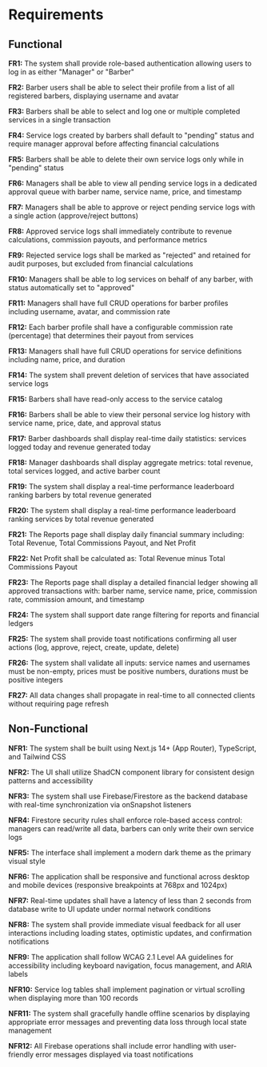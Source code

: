 # Requirements

## Functional

**FR1:** The system shall provide role-based authentication allowing users to log in as either "Manager" or "Barber"

**FR2:** Barber users shall be able to select their profile from a list of all registered barbers, displaying username and avatar

**FR3:** Barbers shall be able to select and log one or multiple completed services in a single transaction

**FR4:** Service logs created by barbers shall default to "pending" status and require manager approval before affecting financial calculations

**FR5:** Barbers shall be able to delete their own service logs only while in "pending" status

**FR6:** Managers shall be able to view all pending service logs in a dedicated approval queue with barber name, service name, price, and timestamp

**FR7:** Managers shall be able to approve or reject pending service logs with a single action (approve/reject buttons)

**FR8:** Approved service logs shall immediately contribute to revenue calculations, commission payouts, and performance metrics

**FR9:** Rejected service logs shall be marked as "rejected" and retained for audit purposes, but excluded from financial calculations

**FR10:** Managers shall be able to log services on behalf of any barber, with status automatically set to "approved"

**FR11:** Managers shall have full CRUD operations for barber profiles including username, avatar, and commission rate

**FR12:** Each barber profile shall have a configurable commission rate (percentage) that determines their payout from services

**FR13:** Managers shall have full CRUD operations for service definitions including name, price, and duration

**FR14:** The system shall prevent deletion of services that have associated service logs

**FR15:** Barbers shall have read-only access to the service catalog

**FR16:** Barbers shall be able to view their personal service log history with service name, price, date, and approval status

**FR17:** Barber dashboards shall display real-time daily statistics: services logged today and revenue generated today

**FR18:** Manager dashboards shall display aggregate metrics: total revenue, total services logged, and active barber count

**FR19:** The system shall display a real-time performance leaderboard ranking barbers by total revenue generated

**FR20:** The system shall display a real-time performance leaderboard ranking services by total revenue generated

**FR21:** The Reports page shall display daily financial summary including: Total Revenue, Total Commissions Payout, and Net Profit

**FR22:** Net Profit shall be calculated as: Total Revenue minus Total Commissions Payout

**FR23:** The Reports page shall display a detailed financial ledger showing all approved transactions with: barber name, service name, price, commission rate, commission amount, and timestamp

**FR24:** The system shall support date range filtering for reports and financial ledgers

**FR25:** The system shall provide toast notifications confirming all user actions (log, approve, reject, create, update, delete)

**FR26:** The system shall validate all inputs: service names and usernames must be non-empty, prices must be positive numbers, durations must be positive integers

**FR27:** All data changes shall propagate in real-time to all connected clients without requiring page refresh

## Non-Functional

**NFR1:** The system shall be built using Next.js 14+ (App Router), TypeScript, and Tailwind CSS

**NFR2:** The UI shall utilize ShadCN component library for consistent design patterns and accessibility

**NFR3:** The system shall use Firebase/Firestore as the backend database with real-time synchronization via onSnapshot listeners

**NFR4:** Firestore security rules shall enforce role-based access control: managers can read/write all data, barbers can only write their own service logs

**NFR5:** The interface shall implement a modern dark theme as the primary visual style

**NFR6:** The application shall be responsive and functional across desktop and mobile devices (responsive breakpoints at 768px and 1024px)

**NFR7:** Real-time updates shall have a latency of less than 2 seconds from database write to UI update under normal network conditions

**NFR8:** The system shall provide immediate visual feedback for all user interactions including loading states, optimistic updates, and confirmation notifications

**NFR9:** The application shall follow WCAG 2.1 Level AA guidelines for accessibility including keyboard navigation, focus management, and ARIA labels

**NFR10:** Service log tables shall implement pagination or virtual scrolling when displaying more than 100 records

**NFR11:** The system shall gracefully handle offline scenarios by displaying appropriate error messages and preventing data loss through local state management

**NFR12:** All Firebase operations shall include error handling with user-friendly error messages displayed via toast notifications
